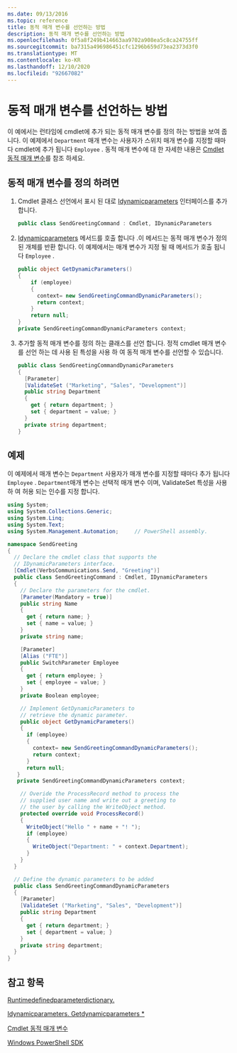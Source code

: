 ```yaml
---
ms.date: 09/13/2016
ms.topic: reference
title: 동적 매개 변수를 선언하는 방법
description: 동적 매개 변수를 선언하는 방법
ms.openlocfilehash: 0f5a8f249b414663aa9702a908ea5c8ca24755ff
ms.sourcegitcommit: ba7315a496986451cfc1296b659d73ea2373d3f0
ms.translationtype: MT
ms.contentlocale: ko-KR
ms.lasthandoff: 12/10/2020
ms.locfileid: "92667082"
---
```

# <a name="how-to-declare-dynamic-parameters"></a>동적 매개 변수를 선언하는 방법

이 예에서는 런타임에 cmdlet에 추가 되는 동적 매개 변수를 정의 하는 방법을 보여 줍니다. 이 예제에서 `Department` 매개 변수는 사용자가 스위치 매개 변수를 지정할 때마다 cmdlet에 추가 됩니다 `Employee` . 동적 매개 변수에 대 한 자세한 내용은 [Cmdlet 동적 매개 변수](./cmdlet-dynamic-parameters.md)를 참조 하세요.

## <a name="to-define-dynamic-parameters"></a>동적 매개 변수를 정의 하려면

1. Cmdlet 클래스 선언에서 표시 된 대로 [Idynamicparameters](/dotnet/api/System.Management.Automation.IDynamicParameters) 인터페이스를 추가 합니다.

   ```csharp
   public class SendGreetingCommand : Cmdlet, IDynamicParameters
   ```

2. [Idynamicparameters](/dotnet/api/System.Management.Automation.IDynamicParameters.GetDynamicParameters) 메서드를 호출 합니다 .이 메서드는 동적 매개 변수가 정의 된 개체를 반환 합니다. 이 예제에서는 매개 변수가 지정 될 때 메서드가 호출 됩니다 `Employee` .

   ```csharp
   public object GetDynamicParameters()
   {
       if (employee)
       {
         context= new SendGreetingCommandDynamicParameters();
         return context;
       }
       return null;
   }
   private SendGreetingCommandDynamicParameters context;
   ```

3. 추가할 동적 매개 변수를 정의 하는 클래스를 선언 합니다. 정적 cmdlet 매개 변수를 선언 하는 데 사용 된 특성을 사용 하 여 동적 매개 변수를 선언할 수 있습니다.

   ```csharp
   public class SendGreetingCommandDynamicParameters
   {
     [Parameter]
     [ValidateSet ("Marketing", "Sales", "Development")]
     public string Department
     {
       get { return department; }
       set { department = value; }
     }
     private string department;
   }
   ```

## <a name="example"></a>예제

이 예제에서 매개 변수는 `Department` 사용자가 매개 변수를 지정할 때마다 추가 됩니다 `Employee` . `Department`매개 변수는 선택적 매개 변수 이며, ValidateSet 특성을 사용 하 여 허용 되는 인수를 지정 합니다.

```csharp
using System;
using System.Collections.Generic;
using System.Linq;
using System.Text;
using System.Management.Automation;     // PowerShell assembly.

namespace SendGreeting
{
  // Declare the cmdlet class that supports the
  // IDynamicParameters interface.
  [Cmdlet(VerbsCommunications.Send, "Greeting")]
  public class SendGreetingCommand : Cmdlet, IDynamicParameters
  {
    // Declare the parameters for the cmdlet.
    [Parameter(Mandatory = true)]
    public string Name
    {
      get { return name; }
      set { name = value; }
    }
    private string name;

    [Parameter]
    [Alias ("FTE")]
    public SwitchParameter Employee
    {
      get { return employee; }
      set { employee = value; }
    }
    private Boolean employee;

    // Implement GetDynamicParameters to
    // retrieve the dynamic parameter.
    public object GetDynamicParameters()
    {
      if (employee)
      {
        context= new SendGreetingCommandDynamicParameters();
        return context;
      }
      return null;
   }
   private SendGreetingCommandDynamicParameters context;

    // Overide the ProcessRecord method to process the
    // supplied user name and write out a greeting to
    // the user by calling the WriteObject method.
    protected override void ProcessRecord()
    {
      WriteObject("Hello " + name + "! ");
      if (employee)
      {
        WriteObject("Department: " + context.Department);
      }
    }
  }

  // Define the dynamic parameters to be added
  public class SendGreetingCommandDynamicParameters
  {
    [Parameter]
    [ValidateSet ("Marketing", "Sales", "Development")]
    public string Department
    {
      get { return department; }
      set { department = value; }
    }
    private string department;
  }
}
```

## <a name="see-also"></a>참고 항목

[Runtimedefinedparameterdictionary.](/dotnet/api/System.Management.Automation.RuntimeDefinedParameterDictionary)

[Idynamicparameters. Getdynamicparameters *](/dotnet/api/System.Management.Automation.IDynamicParameters.GetDynamicParameters)

[Cmdlet 동적 매개 변수](./cmdlet-dynamic-parameters.md)

[Windows PowerShell SDK](../windows-powershell-reference.md)
